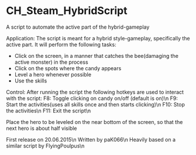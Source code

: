 # CH_Steam_HybridScript
A script to automate the active part of the hybrid-gameplay 

Application:
The script is meant for a hybrid style-gameplay, specifically the active part.
It will perform the following tasks:
- Click on the screen, in a manner that catches the bee(damaging the active monster)
	in the process
- Click on the spots where the candy appears
- Level a hero whenever possible
- Use the skills

Control:
After running the script the following hotkeys are used to interact with the script:
F8: Toggle clicking on candy on/off (default is on)\n
F9: Start the activities(uses all skills once and then starts clicking)\n 
F10: Stop the activities\n
F11: Exit the script\n

Place the hero to be leveled on the near bottom of the screen, so that the next hero
is about half visible

First release on 20.06.2015\n
Written by paK066\n
Heavily based on a similar script by FlyingPoulpus\n
